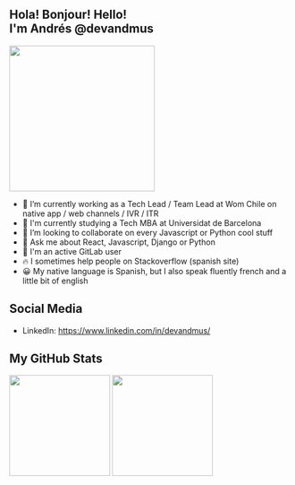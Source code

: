 ## Hola! Bonjour! Hello! <br>I'm Andrés @devandmus

<img align='center' src="https://media.giphy.com/media/LmNwrBhejkK9EFP504/giphy.gif" width="260">

- 🔭 I’m currently working as a Tech Lead / Team Lead at Wom Chile on native app / web channels / IVR / ITR
- 🌱 I'm currently studying a Tech MBA at Universidat de Barcelona
- 👯 I’m looking to collaborate on every Javascript or Python cool stuff
- 💬 Ask me about React, Javascript, Django or Python
- 🤖 I'm an active GitLab user
- 🔥 I sometimes help people on Stackoverflow (spanish site)
- 😀 My native language is Spanish, but I also speak fluently french and a little bit of english

## Social Media

- LinkedIn: https://www.linkedin.com/in/devandmus/

## My GitHub Stats

<img height="180em" src="https://github-readme-stats.vercel.app/api?username=devandmus&show_icons=true&hide_border=true&&count_private=true&include_all_commits=true&theme=dark" />

<img height="180em" src="https://github-readme-stats.vercel.app/api/top-langs/?username=devandmus&langs_count=8&layout=compact&theme=dark" />
